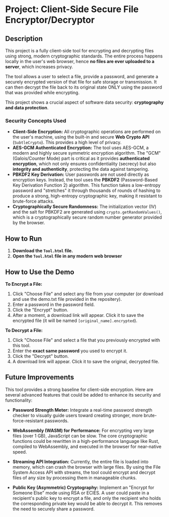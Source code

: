 # Project: Client-Side Secure File Encryptor/Decryptor

## Description

This project is a fully client-side tool for encrypting and decrypting files using strong, modern cryptographic standards. The entire process happens locally in the user's web browser, hence **no files are ever uploaded to a server**, which increases privacy.

The tool allows a user to select a file, provide a password, and generate a securely encrypted version of that file for safe storage or transmission. It can then decrypt the file back to its original state ONLY using the password that was provided while encrypting.

This project shows a crucial aspect of software data security: **cryptography and data protection**.

### Security Concepts Used

* **Client-Side Encryption:** All cryptographic operations are performed on the user's machine, using the built-in and secure **Web Crypto API** (`SubtleCrypto`). This provides a high level of privacy.
* **AES-GCM Authenticated Encryption:** The tool uses AES-GCM, a modern and highly secure symmetric encryption algorithm. The "GCM" (Galois/Counter Mode) part is critical as it provides **authenticated encryption**, which not only ensures confidentiality (secrecy) but also **integrity and authenticity**, protecting the data against tampering.
* **PBKDF2 Key Derivation:** User passwords are not used directly as encryption keys. Instead, the tool uses the **PBKDF2** (Password-Based Key Derivation Function 2) algorithm. This function takes a low-entropy password and "stretches" it through thousands of rounds of hashing to produce a strong, high-entropy cryptographic key, making it resistant to brute-force attacks.
* **Cryptographically Secure Randomness:** The initialization vector (IV) and the salt for PBKDF2 are generated using `crypto.getRandomValues()`, which is a cryptographically secure random number generator provided by the browser.

## How to Run

1.  **Download the `Tool.html` file.**
2.  **Open the `Tool.html` file in any modern web browser** 

## How to Use the Demo

**To Encrypt a File:**
1.  Click "Choose File" and select any file from your computer (or download and use the demo.txt file provided in the repositery).
2.  Enter a password in the password field.
3.  Click the "Encrypt" button.
4.  After a moment, a download link will appear. Click it to save the encrypted file (it will be named `[original_name].encrypted`).

**To Decrypt a File:**
1.  Click "Choose File" and select a file that you previously encrypted with this tool.
2.  Enter the **exact same password** you used to encrypt it.
3.  Click the "Decrypt" button.
4.  A download link will appear. Click it to save the original, decrypted file.


##  Future Improvements

This tool provides a strong baseline for client-side encryption. Here are several advanced features that could be added to enhance its security and functionality:

* **Password Strength Meter:** Integrate a real-time password strength checker to visually guide users toward creating stronger, more brute-force-resistant passwords.

* **WebAssembly (WASM) for Performance:** For encrypting very large files (over 1 GB), JavaScript can be slow. The core cryptographic functions could be rewritten in a high-performance language like Rust, compiled to WebAssembly, and executed in the browser for near-native speed.

* **Streaming API Integration:** Currently, the entire file is loaded into memory, which can crash the browser with large files. By using the File System Access API with streams, the tool could encrypt and decrypt files of any size by processing them in manageable chunks.

* **Public Key (Asymmetric) Cryptography:** Implement an "Encrypt for Someone Else" mode using RSA or ECIES. A user could paste in a recipient's public key to encrypt a file, and only the recipient who holds the corresponding private key would be able to decrypt it. This removes the need to securely share a password.
